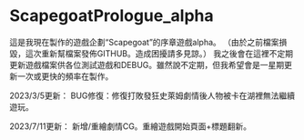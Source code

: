 # ScapegoatPrologue_alpha
 這是我現在製作的遊戲企劃“Scapegoat”的序章遊戲alpha。
（由於之前檔案損毀，這次重新幫檔案發佈GITHUB。造成困擾請多見諒。）
我之後會在這裡不定期更新遊戲檔案供各位測試遊戲和DEBUG。雖然說不定期，但我希望會是一星期更新一次或更快的頻率在製作。


2023/3/5更新：
BUG修復：修復打敗發狂史萊姆劇情後人物被卡在湖裡無法繼續遊玩。

2023/7/11更新：
新增/重繪劇情CG。重繪遊戲開始頁面+標題翻新。